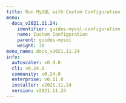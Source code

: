 ```yaml
---
title: Run MySQL with Custom Configuration
menu:
  docs_v2021.11.24:
    identifier: guides-mysql-configuration
    name: Custom Configuration
    parent: guides-mysql
    weight: 30
menu_name: docs_v2021.11.24
info:
  autoscaler: v0.9.0
  cli: v0.24.0
  community: v0.24.0
  enterprise: v0.11.0
  installer: v2021.11.24
  version: v2021.11.24
---
```


